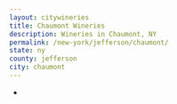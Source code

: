 ```yaml
---
layout: citywineries
title: Chaumont Wineries
description: Wineries in Chaumont, NY
permalink: /new-york/jefferson/chaumont/
state: ny
county: jefferson
city: chaumont
---
```

-
